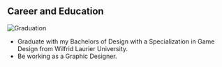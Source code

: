 ## Career and Education
![Graduation](Grad.jpeg)
* Graduate with my Bachelors of Design with a Specialization in Game Design from Wilfrid Laurier University.
* Be working as a Graphic Designer.
